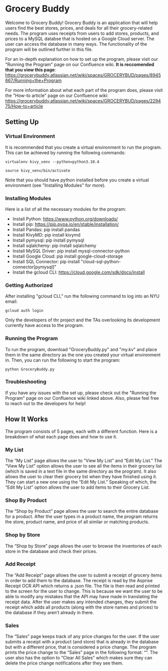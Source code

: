 # Grocery Buddy

Welcome to Grocery Buddy! Grocery Buddy is an application that will help users find the best stores, prices, and deals for all their grocery-related needs. The program uses receipts from users to add stores, products, and prices to a MySQL databse that is hosted on a Google Cloud server. The user can access the database in many ways. The functionality of the program will be outlined further in this file.

For an in-depth explanation on how to set up the program, please visit our "Running the Program" page on our Confluence wiki. **It is reccomended that you view this page**: https://grocerybuddy.atlassian.net/wiki/spaces/GROCERYBUD/pages/8945667/Running+the+Program

For more information about what each part of the program does, please visit the "How-to article" page on our Confluence wiki:
https://grocerybuddy.atlassian.net/wiki/spaces/GROCERYBUD/pages/229475/How-to+article

## Setting Up

### Virtual Environment

It is recommended that you create a virtual environment to run the program. This can be achieved by running the following commands:

```
virtualenv kivy_venv --python=python3.10.4
```
```
source kivy_venv/bin/activate
```
Note that you should have python installed before you create a virtual environment (see "Installing Modules" for more).

### Installing Modules

Here is a list of all the necessary modules for the program:
- Install Python: https://www.python.org/downloads/
- Install pip: https://pip.pypa.io/en/stable/installation/
- Install Pandas: pip install pandas
- Install KivyMD: pip install kivymd
- Install pymysql: pip install pymysql
- Install sqlalchemy: pip install sqlalchemy
- Install MySQL Driver: pip install mysql-connector-python
- Install Google Cloud: pip install google-cloud-storage
- Install SQL Connector: pip install "cloud-sql-python-connector[pymysql]"
- Install the gcloud CLI: https://cloud.google.com/sdk/docs/install

### Getting Authorized 

After installing "gcloud CLI," run the following command to log into an NYU email:
```
gcloud auth login
```
Only the developers of thr project and the TAs overlooking its development currently have access to the program.

### Running the Program

To run the program, download "GroceryBuddy.py" and "my.kv" and place them in the same directory as the one you created your virtual environment in. Then, you can run the following to start the program:
```
python GroceryBuddy.py
```
### Troubleshooting

If you have any issues with the set up, please check out the "Running the Program" page on our Confluence wiki linked above. Also, please feel free to reach out to the developers for help!

## How It Works

The program consists of 5 pages, each with a different function. Here is a breakdown of what each page does and how to use it.

### My List

The “My List” page allows the user to “View My List” and “Edit My List.” The “View My List” option allows the user to see all the items in their grocery list (which is saved in a text file in the same directory as the program). It also allows the user to clear their grocery list when they have finished using it. They can start a new one using the “Edit My List.” Speaking of which, the “Edit My List” option allows the user to add items to their Grocery List.

### Shop By Product 

The “Shop by Product” page allows the user to search the entire database for a product. After the user types in a product name, the program returns the store, product name, and price of all similar or matching products.

### Shop by Store

The “Shop by Store” page allows the user to browse the inventories of each store in the database and check their prices. 

### Add Receipt

The “Add Receipt” page allows the user to submit a receipt of grocery items in order to add them to the database. The receipt is read by the Asprise Receipt OCR API which returns a .json file. The file is then read and printed to the screen for the user to change. This is because we want the user to be able to modify any mistakes that the API may have made in translating the receipt data. After the user makes any intended changes, they submit the receipt which adds all products (along with the store names and prices) to the database if they aren’t already in there. 

### Sales 

The “Sales” page keeps track of any price changes for the user. If the user submits a receipt with a product (and store) that is already in the database but with a different price, that is considered a price change. The program prints the price change to the “Sales” page in the following format: ““. The user also has the option to “Clear All Sales” which makes sure they can delete the price change notifications after they see them.

